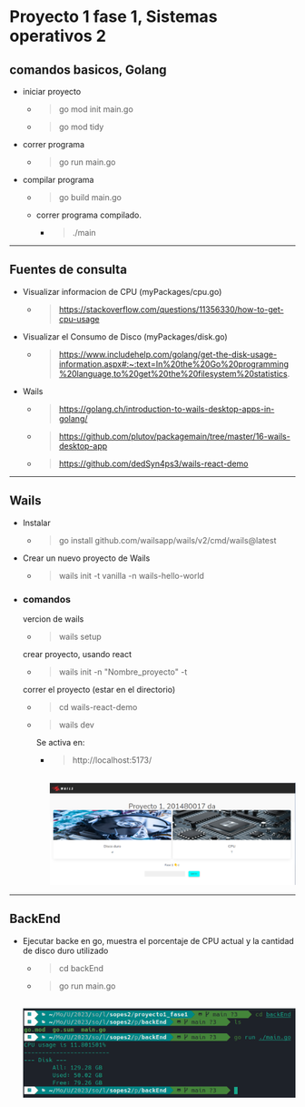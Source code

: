 # Proyecto 1 fase 1, Sistemas operativos 2

## comandos basicos, Golang
-   iniciar proyecto
    -   >   go mod init main.go
    -   >   go mod tidy

-   correr programa
    -   >   go run main.go
-   compilar programa
    -   >   go build main.go
    -   correr programa compilado.
        -   >   ./main   
---
## Fuentes de consulta
-   Visualizar informacion de CPU (myPackages/cpu.go)
    -   >   https://stackoverflow.com/questions/11356330/how-to-get-cpu-usage
-   Visualizar el Consumo de Disco (myPackages/disk.go)
    -   >   https://www.includehelp.com/golang/get-the-disk-usage-information.aspx#:~:text=In%20the%20Go%20programming%20language,to%20get%20the%20filesystem%20statistics.
-   Wails
    -   >   https://golang.ch/introduction-to-wails-desktop-apps-in-golang/

    -   >   https://github.com/plutov/packagemain/tree/master/16-wails-desktop-app 
    -   >   https://github.com/dedSyn4ps3/wails-react-demo
---
## Wails

-   Instalar
    -   >   go install github.com/wailsapp/wails/v2/cmd/wails@latest
-   Crear un nuevo proyecto de Wails
    -   >   wails init -t vanilla -n wails-hello-world    
-   ### comandos

    vercion de wails
    -   >   wails setup
    
    crear proyecto, usando react
    -   >   wails init -n "Nombre_proyecto" -t 
    
    correr el proyecto (estar en el directorio)
    -   >   cd wails-react-demo
    -   >   wails dev
        
        Se activa en:
        -   >   http://localhost:5173/
            <br>
            <div align="center">
                <img src="./images/wails.png">
            </div> 

---
## BackEnd

-   Ejecutar backe en go, muestra el porcentaje de CPU actual y la cantidad de disco duro utilizado
    -   >   cd backEnd
    -   >   go run main.go
    <br>
    <div align="center">
        <img src="./images/cpu_y_disk.png">
    </div> 









